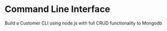 # Command Line Interface

Build a Customer CLI using node.js with full CRUD functionality to Mongodb
